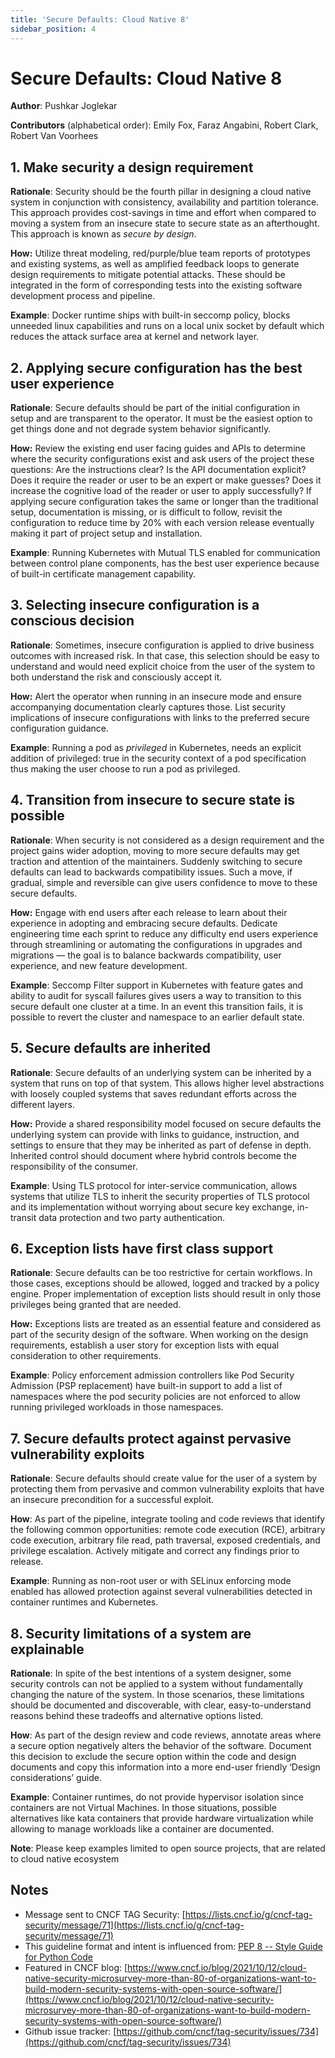 ```yaml
---
title: 'Secure Defaults: Cloud Native 8'
sidebar_position: 4
---
```


# Secure Defaults: Cloud Native 8

<!-- cspell:disable -->

**Author**: Pushkar Joglekar

**Contributors** (alphabetical order): Emily Fox, Faraz Angabini, Robert Clark,
Robert Van Voorhees

<!-- cspell:enable -->

## 1. Make security a design requirement

**Rationale**: Security should be the fourth pillar in designing a cloud native
system in conjunction with consistency, availability and partition tolerance.
This approach provides cost-savings in time and effort when compared to moving a
system from an insecure state to secure state as an afterthought. This approach
is known as _secure by design_.

**How:** Utilize threat modeling, red/purple/blue team reports of prototypes and
existing systems, as well as amplified feedback loops to generate design
requirements to mitigate potential attacks. These should be integrated in the
form of corresponding tests into the existing software development process and
pipeline.

**Example**: Docker runtime ships with built-in seccomp policy, blocks unneeded
linux capabilities and runs on a local unix socket by default which reduces the
attack surface area at kernel and network layer.

## 2. Applying secure configuration has the best user experience

**Rationale**: Secure defaults should be part of the initial configuration in
setup and are transparent to the operator. It must be the easiest option to get
things done and not degrade system behavior significantly.

**How:** Review the existing end user facing guides and APIs to determine where
the security configurations exist and ask users of the project these questions:
Are the instructions clear? Is the API documentation explicit? Does it require
the reader or user to be an expert or make guesses? Does it increase the
cognitive load of the reader or user to apply successfully? If applying secure
configuration takes the same or longer than the traditional setup, documentation
is missing, or is difficult to follow, revisit the configuration to reduce time
by 20% with each version release eventually making it part of project setup and
installation.

**Example**: Running Kubernetes with Mutual TLS enabled for communication
between control plane components, has the best user experience because of
built-in certificate management capability.

## 3. Selecting insecure configuration is a conscious decision

**Rationale**: Sometimes, insecure configuration is applied to drive business
outcomes with increased risk. In that case, this selection should be easy to
understand and would need explicit choice from the user of the system to both
understand the risk and consciously accept it.

**How:** Alert the operator when running in an insecure mode and ensure
accompanying documentation clearly captures those. List security implications of
insecure configurations with links to the preferred secure configuration
guidance.

**Example**: Running a pod as _privileged_ in Kubernetes, needs an explicit
addition of privileged: true in the security context of a pod specification thus
making the user choose to run a pod as privileged.

## 4. Transition from insecure to secure state is possible

**Rationale**: When security is not considered as a design requirement and the
project gains wider adoption, moving to more secure defaults may get traction
and attention of the maintainers. Suddenly switching to secure defaults can lead
to backwards compatibility issues. Such a move, if gradual, simple and
reversible can give users confidence to move to these secure defaults.

**How:** Engage with end users after each release to learn about their
experience in adopting and embracing secure defaults. Dedicate engineering time
each sprint to reduce any difficulty end users experience through streamlining
or automating the configurations in upgrades and migrations — the goal is to
balance backwards compatibility, user experience, and new feature development.

**Example**: Seccomp Filter support in Kubernetes with feature gates and ability
to audit for syscall failures gives users a way to transition to this secure
default one cluster at a time. In an event this transition fails, it is possible
to revert the cluster and namespace to an earlier default state.

## 5. Secure defaults are inherited

**Rationale**: Secure defaults of an underlying system can be inherited by a
system that runs on top of that system. This allows higher level abstractions
with loosely coupled systems that saves redundant efforts across the different
layers.

**How:** Provide a shared responsibility model focused on secure defaults the
underlying system can provide with links to guidance, instruction, and settings
to ensure that they may be inherited as part of defense in depth. Inherited
control should document where hybrid controls become the responsibility of the
consumer.

**Example**: Using TLS protocol for inter-service communication, allows systems
that utilize TLS to inherit the security properties of TLS protocol and its
implementation without worrying about secure key exchange, in-transit data
protection and two party authentication.

## 6. Exception lists have first class support

**Rationale**: Secure defaults can be too restrictive for certain workflows. In
those cases, exceptions should be allowed, logged and tracked by a policy
engine. Proper implementation of exception lists should result in only those
privileges being granted that are needed.

**How:** Exceptions lists are treated as an essential feature and considered as
part of the security design of the software. When working on the design
requirements, establish a user story for exception lists with equal
consideration to other requirements.

**Example**: Policy enforcement admission controllers like Pod Security
Admission (PSP replacement) have built-in support to add a list of namespaces
where the pod security policies are not enforced to allow running privileged
workloads in those namespaces.

## 7. Secure defaults protect against pervasive vulnerability exploits

**Rationale**: Secure defaults should create value for the user of a system by
protecting them from pervasive and common vulnerability exploits that have an
insecure precondition for a successful exploit.

**How**: As part of the pipeline, integrate tooling and code reviews that
identify the following common opportunities: remote code execution (RCE),
arbitrary code execution, arbitrary file read, path traversal, exposed
credentials, and privilege escalation. Actively mitigate and correct any
findings prior to release.

**Example**: Running as non-root user or with SELinux enforcing mode enabled has
allowed protection against several vulnerabilities detected in container
runtimes and Kubernetes.

## 8. Security limitations of a system are explainable

**Rationale**: In spite of the best intentions of a system designer, some
security controls can not be applied to a system without fundamentally changing
the nature of the system. In those scenarios, these limitations should be
documented and discoverable, with clear, easy-to-understand reasons behind these
tradeoffs and alternative options listed.

**How**: As part of the design review and code reviews, annotate areas where a
secure option negatively alters the behavior of the software. Document this
decision to exclude the secure option within the code and design documents and
copy this information into a more end-user friendly ‘Design considerations’
guide.

**Example**: Container runtimes, do not provide hypervisor isolation since
containers are not Virtual Machines. In those situations, possible alternatives
like kata containers that provide hardware virtualization while allowing to
manage workloads like a container are documented.

**Note**: Please keep examples limited to open source projects, that are related
to cloud native ecosystem

## Notes

- Message sent to CNCF TAG Security:
  [https://lists.cncf.io/g/cncf-tag-security/message/71](https://lists.cncf.io/g/cncf-tag-security/message/71)
- This guideline format and intent is influenced from:
  [PEP 8 -- Style Guide for Python Code](https://www.python.org/dev/peps/pep-0008/)
- Featured in CNCF blog:
  [https://www.cncf.io/blog/2021/10/12/cloud-native-security-microsurvey-more-than-80-of-organizations-want-to-build-modern-security-systems-with-open-source-software/](https://www.cncf.io/blog/2021/10/12/cloud-native-security-microsurvey-more-than-80-of-organizations-want-to-build-modern-security-systems-with-open-source-software/)
- Github issue tracker:
  [https://github.com/cncf/tag-security/issues/734](https://github.com/cncf/tag-security/issues/734)
